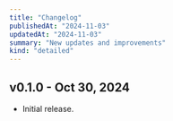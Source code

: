 ```yaml
---
title: "Changelog"
publishedAt: "2024-11-03"
updatedAt: "2024-11-03"
summary: "New updates and improvements"
kind: "detailed"
---
```


## v0.1.0 - Oct 30, 2024
- Initial release.
